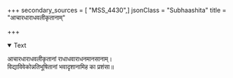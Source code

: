 +++
secondary_sources = [ "MSS_4430",]
jsonClass = "Subhaashita"
title = "आचारधाराधवलीकृतानाम्"

+++

<details open><summary>Text</summary>

आचारधाराधवलीकृतानां राधाधवाराधनमानसानाम्।  
विद्याविवेकोन्नतिभूषितानां भवादृशानामिह का प्रशंसा॥
</details>
